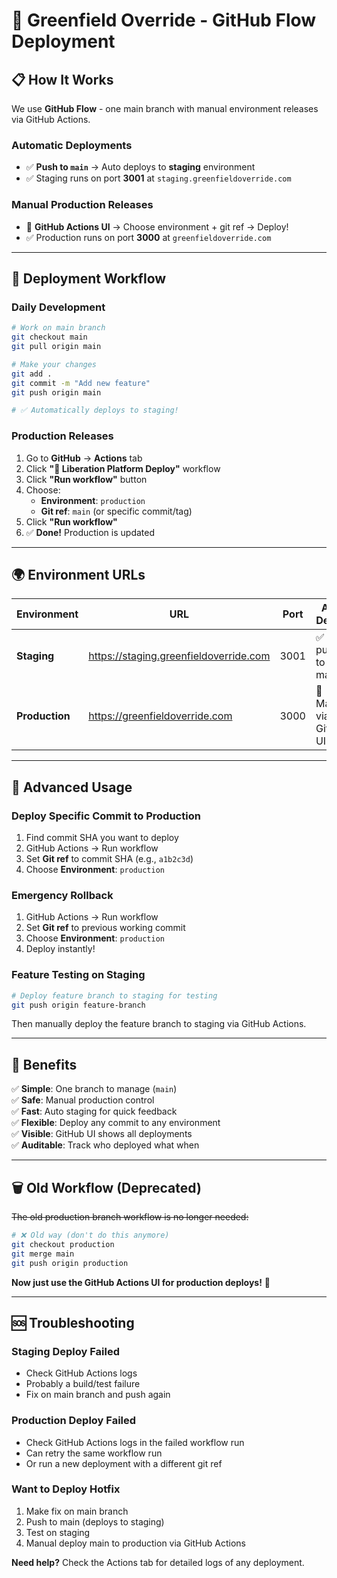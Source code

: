 # 🚀 Greenfield Override - GitHub Flow Deployment

## 📋 **How It Works**

We use **GitHub Flow** - one main branch with manual environment releases via GitHub Actions.

### **Automatic Deployments**
- ✅ **Push to `main`** → Auto deploys to **staging** environment
- ✅ Staging runs on port **3001** at `staging.greenfieldoverride.com`

### **Manual Production Releases** 
- 🔧 **GitHub Actions UI** → Choose environment + git ref → Deploy!
- ✅ Production runs on port **3000** at `greenfieldoverride.com`

---

## 🎯 **Deployment Workflow**

### **Daily Development**
```bash
# Work on main branch
git checkout main
git pull origin main

# Make your changes
git add .
git commit -m "Add new feature"
git push origin main

# ✅ Automatically deploys to staging!
```

### **Production Releases**
1. Go to **GitHub** → **Actions** tab
2. Click **"🚀 Liberation Platform Deploy"** workflow
3. Click **"Run workflow"** button
4. Choose:
   - **Environment**: `production`
   - **Git ref**: `main` (or specific commit/tag)
5. Click **"Run workflow"**
6. ✅ **Done!** Production is updated

---

## 🌍 **Environment URLs**

| Environment | URL | Port | Auto Deploy |
|-------------|-----|------|-------------|
| **Staging** | https://staging.greenfieldoverride.com | 3001 | ✅ On push to main |
| **Production** | https://greenfieldoverride.com | 3000 | 🔧 Manual via GitHub UI |

---

## 🔧 **Advanced Usage**

### **Deploy Specific Commit to Production**
1. Find commit SHA you want to deploy
2. GitHub Actions → Run workflow
3. Set **Git ref** to commit SHA (e.g., `a1b2c3d`)
4. Choose **Environment**: `production`

### **Emergency Rollback**
1. GitHub Actions → Run workflow  
2. Set **Git ref** to previous working commit
3. Choose **Environment**: `production`
4. Deploy instantly!

### **Feature Testing on Staging**
```bash
# Deploy feature branch to staging for testing
git push origin feature-branch
```
Then manually deploy the feature branch to staging via GitHub Actions.

---

## 🎉 **Benefits**

✅ **Simple**: One branch to manage (`main`)  
✅ **Safe**: Manual production control  
✅ **Fast**: Auto staging for quick feedback  
✅ **Flexible**: Deploy any commit to any environment  
✅ **Visible**: GitHub UI shows all deployments  
✅ **Auditable**: Track who deployed what when  

---

## 🗑️ **Old Workflow (Deprecated)**

~~The old production branch workflow is no longer needed:~~
```bash
# ❌ Old way (don't do this anymore)
git checkout production
git merge main
git push origin production
```

**Now just use the GitHub Actions UI for production deploys!** 🎉

---

## 🆘 **Troubleshooting**

### **Staging Deploy Failed**
- Check GitHub Actions logs
- Probably a build/test failure
- Fix on main branch and push again

### **Production Deploy Failed**  
- Check GitHub Actions logs in the failed workflow run
- Can retry the same workflow run
- Or run a new deployment with a different git ref

### **Want to Deploy Hotfix**
1. Make fix on main branch
2. Push to main (deploys to staging)
3. Test on staging
4. Manual deploy main to production via GitHub Actions

**Need help?** Check the Actions tab for detailed logs of any deployment.